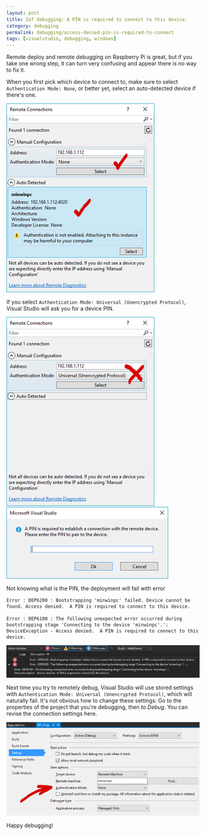 ```yaml
---
layout: post
title: IoT debugging: A PIN is required to connect to this device.
category: debugging
permalink: debugging/access-denied-pin-is-required-to-connect
tags: [visualstudio, debugging, windows]
---
```


Remote deploy and remote debugging on Raspberry Pi is great, but if you take one wrong step, it can turn very confusing and appear there is no way to fix it.

When you first pick which device to connect to, make sure to select `Authentication Mode: None`, or better yet, select an auto-detected device if there's one.

![Screenshot of correct way to connect](/blogData/access-denied-pin-is-required-to-connect/correct.png)

If you select `Authentication Mode: Universal (Unencrypted Protocol)`, Visual Studio will ask you for a device PIN.

![Screenshot of incorrect way to connect](/blogData/access-denied-pin-is-required-to-connect/wrong.png)
![Screenshot of the PIN dialog](/blogData/access-denied-pin-is-required-to-connect/pin.png)

Not knowing what is the PIN, the deployment will fail with error 
```
Error : DEP6200 : Bootstrapping 'minwinpc' failed. Device cannot be found. Access denied.  A PIN is required to connect to this device.

Error : DEP6100 : The following unexpected error occurred during bootstrapping stage 'Connecting to the device 'minwinpc'.': 
DeviceException - Access denied.  A PIN is required to connect to this device.
```
![Screenshot of errors](/blogData/access-denied-pin-is-required-to-connect/error.png)

Next time you try to remotely debug, Visual Studio will use stored settings with `Authentication Mode: Universal (Unencrypted Protocol)`, which will naturally fail. It's not obvious how to change these settings: Go to the properties of the project that you're debugging, then to *Debug*. You can revise the connection settings here.

![Screenshot of fix](/blogData/access-denied-pin-is-required-to-connect/fix.png)

Happy debugging!
